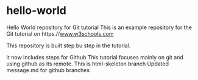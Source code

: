 # hello-world
Hello World repository for Git tutorial
This is an example repository for the Git tutorial on 
https.//www.w3schools.com

This repository is built step bu step in the tutorial.

It now includes steps for Github
This tutorial focuses mainly on git and using github as its remote.
This is html-skeleton branch
Updated message.md for github branches